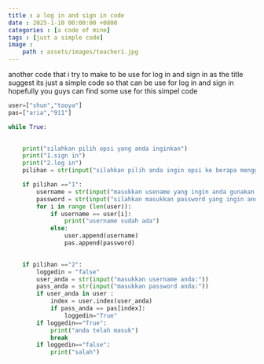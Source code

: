 ```yaml
---
title : a log in and sign in code
date : 2025-1-10 00:00:00 +0800
categories : [a code of mine]
tags : [just a simple code]
image :
    path : assets/images/teacher1.jpg
---
```

another code that i try to make to be use for log in and sign in
as the title suggest its just a simple code so that can be use for log in and sign in 
hopefully you guys can find some use for this simpel code

```python
user=["shun","tooya"]
pas=["aria","911"]

while True:

    
    print("silahkan pilih opsi yang anda inginkan")
    print("1.sign in")
    print("2.log in")
    pilihan = str(input("silahkan pilih anda ingin opsi ke berapa menggunakan angka:"))

    if pilihan =="1":
        username = str(input("masukkan usename yang ingin anda gunakan:"))
        password = str(input("silahkan masukkan password yang ingin anda gunakan:"))
        for i in range (len(user)):
            if username == user[i]:
                print("username sudah ada")
            else:
                user.append(username)
                pas.append(password)
        

    if pilihan =="2":
        loggedin = "false"
        user_anda = str(input("masukkan username anda:"))
        pass_anda = str(input("masukkan password anda:"))
        if user_anda in user :
            index = user.index(user_anda)
            if pass_anda == pas[index]:
                loggedin="True"
        if loggedin=="True":
            print("anda telah masuk")
            break
        if loggedin=="false":
            print("salah")
```